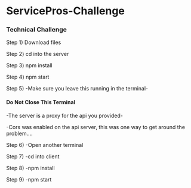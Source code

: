 # ServicePros-Challenge
<h3>Technical Challenge</h3>

Step 1)
Download files

Step 2)
cd into the server

Step 3)
npm install

Step 4)
npm start

Step 5)
-Make sure you leave this running in the terminal-

<h4>Do Not Close This Terminal</h4>


-The server is a proxy for the api you provided-


-Cors was enabled on the api server, this was one way to get around the problem....

Step 6)
-Open another terminal 

Step 7)
-cd into client

Step 8)
-npm install

Step 9)
-npm start 

